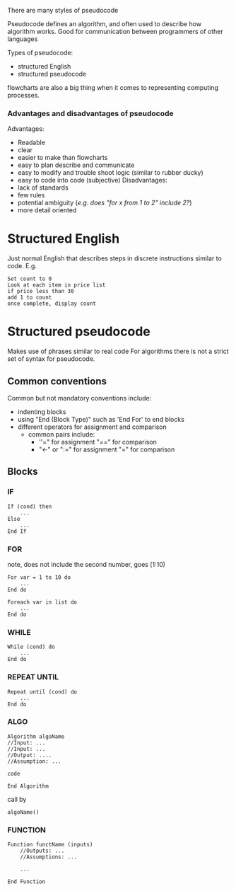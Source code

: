 
There are many styles of pseudocode

Pseudocode defines an algorithm, and often used to describe how algorithm works.
Good for communication between programmers of other languages

Types of pseudocode:
- structured English
- structured pseudocode

flowcharts are also a big thing when it comes to representing computing processes.




### Advantages and disadvantages of pseudocode
Advantages:
- Readable
- clear
- easier to make than flowcharts
- easy to plan describe and communicate
- easy to modify and trouble shoot logic (similar to rubber ducky)
- easy to code into code (subjective)
Disadvantages:
- lack of standards
- few rules
- potential ambiguity (*e.g. does "for x from 1 to 2" include 2?*)
- more detail oriented
# Structured English
Just normal English that describes steps in discrete instructions similar to code.
E.g.
```
Set count to 0
Look at each item in price list
if price less than 30
add 1 to count
once complete, display count
```
# Structured pseudocode
Makes use of phrases similar to real code
For algorithms there is not a strict set of syntax for pseudocode.

## Common conventions
Common but not mandatory conventions include:
- indenting blocks
- using "End (Block Type)" such as 'End For' to end blocks
- different operators for assignment and comparison
	- common pairs include:
		- ''=" for assignment "=\=" for comparison
		- "<-" or ":=" for assignment "="  for comparison

## Blocks

### IF
```
If (cond) then
	...
Else
	...
End If
```

### FOR
note, does not include the second number, goes  \[1:10)
```
For var = 1 to 10 do
	...
End do
```

```
Foreach var in list do
	...
End do
```
### WHILE
```
While (cond) do 
	...
End do
```

### REPEAT UNTIL
```
Repeat until (cond) do
	...
End do
```

### ALGO
```
Algorithm algoName
//Input: ...
//Input: ...
//Output: ....
//Assumption: ...

code

End Algorithm
```
call by
```
algoName()
```

### FUNCTION
```
Function functName (inputs)
	//Outputs: ...
	//Assumptions: ...

	...

End Function
```